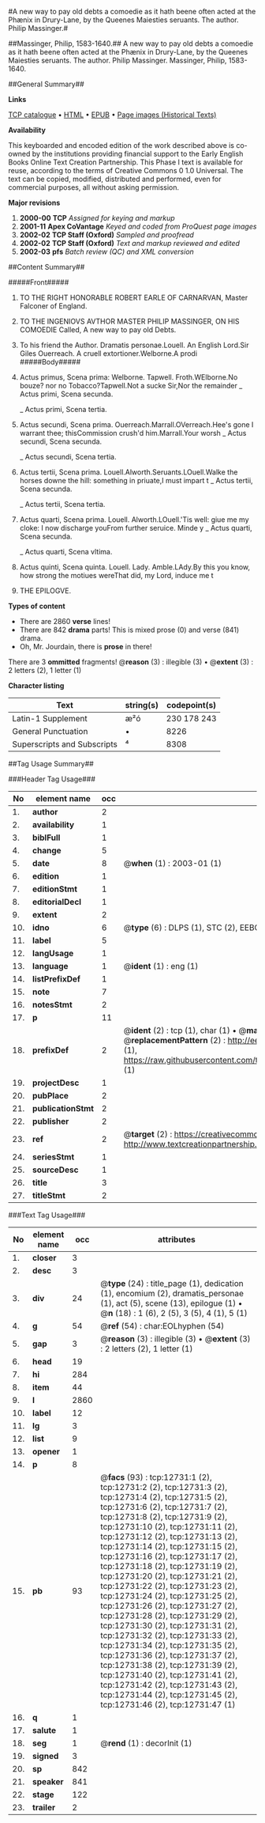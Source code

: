 #A new way to pay old debts a comoedie as it hath beene often acted at the Phænix in Drury-Lane, by the Queenes Maiesties seruants. The author. Philip Massinger.#

##Massinger, Philip, 1583-1640.##
A new way to pay old debts a comoedie as it hath beene often acted at the Phænix in Drury-Lane, by the Queenes Maiesties seruants. The author. Philip Massinger.
Massinger, Philip, 1583-1640.

##General Summary##

**Links**

[TCP catalogue](http://www.ota.ox.ac.uk/tcp/)  • 
[HTML](http://tei.it.ox.ac.uk/tcp/Texts-HTML/free/A07/A07241.html)  • 
[EPUB](http://tei.it.ox.ac.uk/tcp/Texts-EPUB/free/A07/A07241.epub) • 
[Page images (Historical Texts)](https://data.historicaltexts.jisc.ac.uk/view?pubId=eebo-99847677e&pageId=eebo-99847677e-12731-1)

**Availability**

This keyboarded and encoded edition of the
	       work described above is co-owned by the institutions
	       providing financial support to the Early English Books
	       Online Text Creation Partnership. This Phase I text is
	       available for reuse, according to the terms of Creative
	       Commons 0 1.0 Universal. The text can be copied,
	       modified, distributed and performed, even for
	       commercial purposes, all without asking permission.

**Major revisions**

1. __2000-00__ __TCP__ *Assigned for keying and markup*
1. __2001-11__ __Apex CoVantage__ *Keyed and coded from ProQuest page images*
1. __2002-02__ __TCP Staff (Oxford)__ *Sampled and proofread*
1. __2002-02__ __TCP Staff (Oxford)__ *Text and markup reviewed and edited*
1. __2002-03__ __pfs__ *Batch review (QC) and XML conversion*

##Content Summary##

#####Front#####

1. TO THE RIGHT HONORABLE ROBERT EARLE OF CARNARVAN, Master Falconer of England.

1. TO THE INGENIOVS AVTHOR MASTER PHILIP MASSINGER, ON HIS COMOEDIE Called, A new way to pay old Debts.

1. To his friend the Author.
Dramatis personae.Louell. An English Lord.Sir Giles Ouerreach. A cruell extortioner.Welborne.A prodi
#####Body#####

1. Actus primus, Scena prima:
Welborne. Tapwell. Froth.WElborne.No bouze? nor no Tobacco?Tapwell.Not a sucke Sir,Nor the remainder
    _ Actus primi, Scena secunda.

    _ Actus primi, Scena tertia.

1. Actus secundi, Scena prima.
Ouerreach.Marrall.OVerreach.Hee's gone I warrant thee; thisCommission crush'd him.Marrall.Your worsh
    _ Actus secundi, Scena secunda.

    _ Actus secundi, Scena tertia.

1. Actus tertii, Scena prima.
Louell.Alworth.Seruants.LOuell.Walke the horses downe the hill: something in priuate,I must impart t
    _ Actus tertii, Scena secunda.

    _ Actus tertii, Scena tertia.

1. Actus quarti, Scena prima.
Louell. Alworth.LOuell.'Tis well: giue me my cloke: I now discharge youFrom further seruice. Minde y
    _ Actus quarti, Scena secunda.

    _ Actus quarti, Scena vltima.

1. Actus quinti, Scena quinta.
Louell. Lady. Amble.LAdy.By this you know, how strong the motiues wereThat did, my Lord, induce me t
1. THE EPILOGVE.

**Types of content**

  * There are 2860 **verse** lines!
  * There are 842 **drama** parts! This is mixed prose (0) and verse (841) drama.
  * Oh, Mr. Jourdain, there is **prose** in there!

There are 3 **ommitted** fragments! 
 @__reason__ (3) : illegible (3)  •  @__extent__ (3) : 2 letters (2), 1 letter (1)

**Character listing**


|Text|string(s)|codepoint(s)|
|---|---|---|
|Latin-1 Supplement|æ²ó|230 178 243|
|General Punctuation|•|8226|
|Superscripts             and Subscripts|⁴|8308|

##Tag Usage Summary##

###Header Tag Usage###

|No|element name|occ|attributes|
|---|---|---|---|
|1.|__author__|2||
|2.|__availability__|1||
|3.|__biblFull__|1||
|4.|__change__|5||
|5.|__date__|8| @__when__ (1) : 2003-01 (1)|
|6.|__edition__|1||
|7.|__editionStmt__|1||
|8.|__editorialDecl__|1||
|9.|__extent__|2||
|10.|__idno__|6| @__type__ (6) : DLPS (1), STC (2), EEBO-CITATION (1), PROQUEST (1), VID (1)|
|11.|__label__|5||
|12.|__langUsage__|1||
|13.|__language__|1| @__ident__ (1) : eng (1)|
|14.|__listPrefixDef__|1||
|15.|__note__|7||
|16.|__notesStmt__|2||
|17.|__p__|11||
|18.|__prefixDef__|2| @__ident__ (2) : tcp (1), char (1)  •  @__matchPattern__ (2) : ([0-9\-]+):([0-9IVX]+) (1), (.+) (1)  •  @__replacementPattern__ (2) : http://eebo.chadwyck.com/downloadtiff?vid=$1&page=$2 (1), https://raw.githubusercontent.com/textcreationpartnership/Texts/master/tcpchars.xml#$1 (1)|
|19.|__projectDesc__|1||
|20.|__pubPlace__|2||
|21.|__publicationStmt__|2||
|22.|__publisher__|2||
|23.|__ref__|2| @__target__ (2) : https://creativecommons.org/publicdomain/zero/1.0/ (1), http://www.textcreationpartnership.org/docs/. (1)|
|24.|__seriesStmt__|1||
|25.|__sourceDesc__|1||
|26.|__title__|3||
|27.|__titleStmt__|2||


###Text Tag Usage###

|No|element name|occ|attributes|
|---|---|---|---|
|1.|__closer__|3||
|2.|__desc__|3||
|3.|__div__|24| @__type__ (24) : title_page (1), dedication (1), encomium (2), dramatis_personae (1), act (5), scene (13), epilogue (1)  •  @__n__ (18) : 1 (6), 2 (5), 3 (5), 4 (1), 5 (1)|
|4.|__g__|54| @__ref__ (54) : char:EOLhyphen (54)|
|5.|__gap__|3| @__reason__ (3) : illegible (3)  •  @__extent__ (3) : 2 letters (2), 1 letter (1)|
|6.|__head__|19||
|7.|__hi__|284||
|8.|__item__|44||
|9.|__l__|2860||
|10.|__label__|12||
|11.|__lg__|3||
|12.|__list__|9||
|13.|__opener__|1||
|14.|__p__|8||
|15.|__pb__|93| @__facs__ (93) : tcp:12731:1 (2), tcp:12731:2 (2), tcp:12731:3 (2), tcp:12731:4 (2), tcp:12731:5 (2), tcp:12731:6 (2), tcp:12731:7 (2), tcp:12731:8 (2), tcp:12731:9 (2), tcp:12731:10 (2), tcp:12731:11 (2), tcp:12731:12 (2), tcp:12731:13 (2), tcp:12731:14 (2), tcp:12731:15 (2), tcp:12731:16 (2), tcp:12731:17 (2), tcp:12731:18 (2), tcp:12731:19 (2), tcp:12731:20 (2), tcp:12731:21 (2), tcp:12731:22 (2), tcp:12731:23 (2), tcp:12731:24 (2), tcp:12731:25 (2), tcp:12731:26 (2), tcp:12731:27 (2), tcp:12731:28 (2), tcp:12731:29 (2), tcp:12731:30 (2), tcp:12731:31 (2), tcp:12731:32 (2), tcp:12731:33 (2), tcp:12731:34 (2), tcp:12731:35 (2), tcp:12731:36 (2), tcp:12731:37 (2), tcp:12731:38 (2), tcp:12731:39 (2), tcp:12731:40 (2), tcp:12731:41 (2), tcp:12731:42 (2), tcp:12731:43 (2), tcp:12731:44 (2), tcp:12731:45 (2), tcp:12731:46 (2), tcp:12731:47 (1)|
|16.|__q__|1||
|17.|__salute__|1||
|18.|__seg__|1| @__rend__ (1) : decorInit (1)|
|19.|__signed__|3||
|20.|__sp__|842||
|21.|__speaker__|841||
|22.|__stage__|122||
|23.|__trailer__|2||
